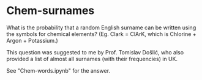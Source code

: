 # Chem-surnames

What is the probability that a random English surname can be written using the symbols for chemical elements? (Eg. Clark = ClArK, which is Chlorine + Argon + Potassium.)

This question was suggested to me by Prof. Tomislav Došlić, who also provided a list of almost all surnames (with their frequencies) in UK.

See "Chem-words.ipynb" for the answer.
